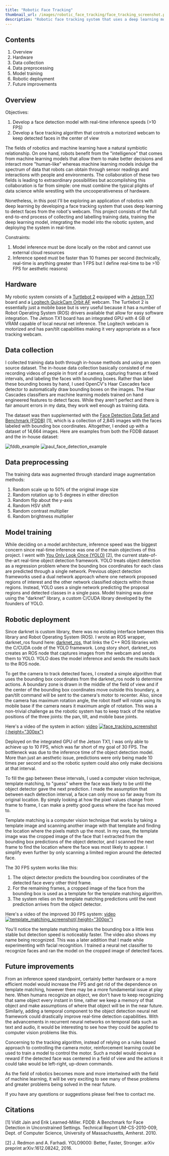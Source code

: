 ```yaml
---
title: "Robotic Face Tracking"
thumbnail_url: /images/robotic_face_tracking/face_tracking_screenshot.png
description: "Robotic face tracking system that uses a deep learning model to detect faces and control a motorized webcam to keep detected faces centered in the field of view of the robot."
---
```


## Contents
1. Overview
2. Hardware
3. Data collection
4. Data preprocessing
5. Model training
7. Robotic deployment
8. Future improvements

## Overview
Objectives:
1. Develop a face detection model with real-time inference speeds (>10 FPS)
2. Develop a face tracking algorithm that controls a motorized webcam to keep detected faces in the center of view

The fields of robotics and machine learning have a natural symbiotic relationship.  On one hand, robots benefit from the "intelligence" that comes from machine learning models that allow them to make better decisions and interact more "human-like" whereas machine learning models indulge the spectrum of data that robots can obtain through sensor readings and interactions with people and environments.  The collaboration of these two fields is leading to extraordinary possibilities but accomplishing this collaboration is far from simple: one must combine the typical plights of data science while wrestling with the uncooperativeness of hardware.

Nonetheless, in this post I'll be exploring an application of robotics with deep learning by developing a face tracking system that uses deep learning to detect faces from the robot's webcam.  This project consists of the full end-to-end process of collecting and labelling training data, training the deep learning model, integrating the model into the robotic system, and deploying the system in real-time.  

Constraints:
1. Model inference must be done locally on the robot and cannot use external cloud resources
2. Inference speed must be faster than 10 frames per second (technically, real-time is anything greater than 1 FPS but I define real-time to be >10 FPS for aesthetic reasons)

## Hardware
My robotic system consists of a [Turtlebot 2](http://www.turtlebot.com/turtlebot2/) equipped with a [Jetson TX1](https://developer.nvidia.com/embedded/buy/jetson-tx1-devkit) board and a [Logitech QuickCam Orbit AF](http://support.logitech.com/en_us/product/quickcam-sphere-af) webcam.  The Turtlebot 2 is essentially just a mobile base but is very useful because it has a number of Robot Operating System (ROS) drivers available that allow for easy software integration. The Jetson TX1 board has an integrated GPU with 4 GB of VRAM capable of local neural net inference.  The Logitech webcam is motorized and has pan/tilt capabilities making it very appropriate as a face tracking webcam.  

## Data collection
I collected training data both through in-house methods and using an open source dataset.  The in-house data collection basically consisted of me recording videos of people in front of a camera, capturing frames at fixed intervals, and labeling the faces with bounding boxes. Rather than label these bounding boxes by hand, I used OpenCV's Haar Cascades face detector to automatically draw bounding boxes on the images.  The Haar Cascades classifiers are machine learning models trained on hand engineered features to detect faces.  While they aren't perfect and there is fair amount errors in my data, they work well enough as training data.  

The dataset was then supplemented with the [Face Detection Data Set and Benchmark (FDDB)](http://vis-www.cs.umass.edu/fddb/) [1], which is a collection of 2,845 images with the faces labeled with bounding box coordinates.  Altogether, I ended up with a dataset of 14,664 images.  Here are examples from both the FDDB dataset and the in-house dataset:

![fddb_example](/images/robotic_face_tracking/fddb_example_1.png) ![paul_face_detection_example](/images/robotic_face_tracking/paul_face_detection_example_1.png)

## Data preprocessing
The training data was augmented through standard image augmentation methods:
1. Random scale up to 50% of the original image size
2. Random rotation up to 5 degrees in either direction
3. Random flip about the y-axis
4. Random HSV shift
5. Random contrast multiplier
6. Random brightness multiplier

## Model training
While deciding on a model architecture, inference speed was the biggest concern since real-time inference was one of the main objectives of this project. I went with [You Only Look Once (YOLO)](https://pjreddie.com/darknet/yolo/) [2], the current state-of-the-art real-time object detection framework.  YOLO treats object detection as a regression problem where the bounding box coordinates for each class are predicted through a single network.  Previous object detection frameworks used a dual network approach where one network proposed regions of interest and the other network classified objects within those regions.  Instead, YOLO uses a single network predicting the proposal regions and detected classes in a single pass.  Model training was done using the "darknet" library, a custom C/CUDA library developed by the founders of YOLO.

## Robotic deployment
Since darknet is custom library, there was no existing interface between this library and Robot Operating System (ROS). I wrote an ROS wrapper, darknet_ros found here: [darknet_ros](https://github.com/pgigioli/darknet_ros), that links the C++ ROS libraries with the C/CUDA code of the YOLO framework.  Long story short, darknet_ros creates an ROS node that captures images from the webcam and sends them to YOLO.  YOLO does the model inference and sends the results back to the ROS node.  

To get the camera to track detected faces, I created a simple algorithm that uses the bounding box coordinates from the darknet_ros node to determine actions.  A boundary zone is drawn in the middle of the field of view and if the center of the bounding box coordinates move outside this boundary, a pan/tilt command will be sent to the camera's motor to recenter.  Also, since the camera has maximum rotation angle, the robot itself will rotate using its mobile base if the camera nears it maximum angle of rotation.  This was a non-trivial challenge as the robotic system has to keep track of the relative positions of the three joints: the pan, tilt, and mobile base joints.

Here's a video of the system in action: [video](https://www.youtube.com/watch?v=QhWH9uxAcsw&t)
[![face_tracking_screenshot](/images/robotic_face_tracking/face_tracking_screenshot_icon.png){:height="300px"}](https://www.youtube.com/watch?v=QhWH9uxAcsw&t)

Deployed on the integrated GPU of the Jetson TX1, I was only able to achieve up to 10 FPS, which was far short of my goal of 30 FPS.  The bottleneck was due to the inference time of the object detection model.  More than just an aesthetic issue, predictions were only being made 10 times per second and so the robotic system could also only make decisions at that interval.  

To fill the gap between these intervals, I used a computer vision technique, template matching, to "guess" where the face was likely to be until the object detector gave the next prediction.  I made the assumption that between each detection interval, a face can only move so far away from its original location.  By simply looking at how the pixel values change from frame to frame, I can make a pretty good guess where the face has moved to.  

Template matching is a computer vision technique that works by taking a template image and scanning another image with that template and finding the location where the pixels match up the most.  In my case, the template image was the cropped image of the face that I extracted from the bounding box predictions of the object detector, and I scanned the next frame to find the location where the face was most likely to appear.  I simplify even further by only scanning a limited region around the detected face.  

The 30 FPS system works like this:
1. The object detector predicts the bounding box coordinates of the detected face every other third frame.  
2. For the remaining frames, a cropped image of the face from the bounding box is used as a template for the template matching algorithm.
3. The system relies on the template matching predictions until the next prediction arrives from the object detector.

Here's a video of the improved 30 FPS system: [video](https://www.youtube.com/watch?v=QCtGKoXJ_pU)
[![template_matching_screenshot](/images/robotic_face_tracking/template_matching_screenshot.png){:height="300px"}](https://www.youtube.com/watch?v=QCtGKoXJ_pU)

You'll notice the template matching makes the bounding box a little less stable but detection speed is noticeably faster.  The video also shows my name being recognized.  This was a later addition that I made while experimenting with facial recognition. I trained a neural net classifier to recognize faces and ran the model on the cropped image of detected faces.  

## Future improvements
From an inference speed standpoint, certainly better hardware or a more efficient model would increase the FPS and get rid of the dependence on template matching, however there may be a more fundamental issue at play here.  When humans recognize an object, we don't have to keep recognizing that same object every instant in time, rather we keep a memory of that object and make assumptions of where that object will be in the near future.  Similarly, adding a temporal component to the object detection neural net framework could drastically improve real-time detection capabilities.  With the advancements in recurrent neural networks on temporal data such as text and audio, it would be interesting to see how they could be applied to computer vision problems like this.

Concerning to the tracking algorithm, instead of relying on a rules based approach to controlling the camera motor, reinforcement learning could be used to train a model to control the motor.  Such a model would receive a reward if the detected face was centered in a field of view and the actions it could take would be left-right, up-down commands.  

As the field of robotics becomes more and more intertwined with the field of machine learning, it will be very exciting to see many of these problems and greater problems being solved in the near future.

If you have any questions or suggestions please feel free to contact me.

## Citations
[1] Vidit Jain and Erik Learned-Miller. FDDB: A Benchmark for Face Detection in Unconstrained Settings. Technical Report UM-CS-2010-009, Dept. of Computer Science, University of Massachusetts, Amherst. 2010.

[2] J. Redmon and A. Farhadi. YOLO9000: Better, Faster, Stronger. arXiv preprint arXiv:1612.08242, 2016.
